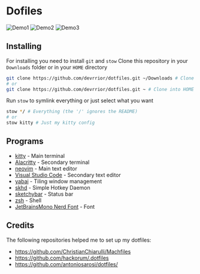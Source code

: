 # Dofiles
![Demo1](https://user-images.githubusercontent.com/69869135/148832650-1ff273d8-8760-48c4-b1aa-05df0232b1c4.png)
![Demo2](https://user-images.githubusercontent.com/69869135/148832763-ef6154fc-5790-4034-972c-ad04716390dd.png)
![Demo3](https://user-images.githubusercontent.com/69869135/148832771-3bc0cd58-ad43-4e93-871f-0da6eeb1b026.png)

## Installing
For installing you need to install `git` and `stow`
Clone this repository in your `Downloads` folder or in your `HOME` directory
``` sh
git clone https://github.com/devrrior/dotfiles.git ~/Downloads # Clone into Downloads folder
# or
git clone https://github.com/devrrior/dotfiles.git ~ # Clone into HOME directory
```
Run  `stow`  to symlink everything or just select what you want
``` sh
stow */ # Everything (the '/' ignores the README)
# or
stow kitty # Just my kitty config
```

## Programs
- [kitty](https://github.com/kovidgoyal/kitty/) - Main terminal
- [Alacritty](https://github.com/alacritty/alacritty) - Secondary terminal
- [neovim](https:/github.com/neovim/neovim) - Main text editor
- [Visual Studio Code](https://code.visualstudio.com/) - Secondary text editor
- [yabai](https://github.com/koekeishiya/yabai) - Tiling window management 
- [skhd](https://github.com/koekeishiya/skhd) - Simple Hotkey Daemon
- [sketchybar](https://github.com/FelixKratz/SketchyBar) - Status bar
- [zsh](https://www.zsh.org/) - Shell
- [JetBrainsMono Nerd Font](https://github.com/ryanoasis/nerd-fonts/releases/download/v2.1.0/JetBrainsMono.zip) - Font

## Credits
The following repositories helped me to set up my dotfiles:
- https://github.com/ChristianChiarulli/Machfiles
- https://github.com/hackorum/.dotfiles
- https://github.com/antoniosarosi/dotfiles/
